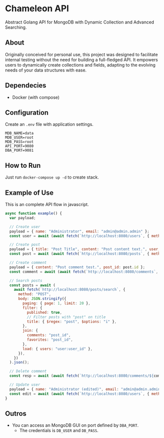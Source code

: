 # Chameleon API
Abstract Golang API for MongoDB with Dynamic Collection and Advanced Searching.

## About
Originally conceived for personal use, this project was designed to facilitate internal testing without the need for building a full-fledged API. It empowers users to dynamically create collections and fields, adapting to the evolving needs of your data structures with ease.

## Dependecies
- Docker (with compose)

## Configuration
Create an `.env` file with application settings.

```
MDB_NAME=data
MDB_USER=root
MDB_PASS=root
API_PORT=9080
DBA_PORT=9081
```

## How to Run
Just run `docker-compose up -d` to create stack.

## Example of Use
This is an complete API flow in javascript.

```javascript
async function example() {
  var payload;

  // Create user
  payload = { name: "Administrator", email: "admin@admin.admin" };
  const user = await (await fetch(`http://localhost:8080/users`, { method: "POST", body: JSON.stringify(payload) })).json();

  // Create post
  payload = { title: "Post Title", content: "Post content text.", user_id: user.id };
  const post = await (await fetch(`http://localhost:8080/posts`, { method: "POST", body: JSON.stringify(payload) })).json();

  // Create comment
  payload = { content: "Post comment test.", post_id: post.id };
  const comment = await (await fetch(`http://localhost:8080/comments`, { method: "POST", body: JSON.stringify(payload) })).json();

  // Search posts
  const posts = await (
    await fetch(`http://localhost:8080/posts/search`, {
      method: "POST",
      body: JSON.stringify({
        paging: { page: 1, limit: 20 },
        filter: {
          published: true,
          // Filter posts with "post" on title
          title: { $regex: "post", $options: "i" },
        },
        join: {
          comments: "post_id",
          favorites: "post_id",
        },
        load: { users: "user:user_id" },
      }),
    })
  ).json();

  // Delete comment
  const resp = await (await fetch(`http://localhost:8080/comments/${comment.id}`, { method: "DELETE" })).json();

  // Update user
  payload = { name: "Administrator (edited)", email: "admin@admin.admin" };
  const edit = await (await fetch(`http://localhost:8080/users`, { method: "PUT", body: JSON.stringify(payload) })).json();
}
```

## Outros

- You can access an MongoDB GUI on port defined by `DBA_PORT`.
    - The credentials is `DB_USER` and `DB_PASS`.
